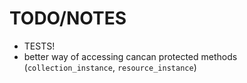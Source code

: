 # TODO/NOTES

* TESTS!
* better way of accessing cancan protected methods (`collection_instance`, `resource_instance`)